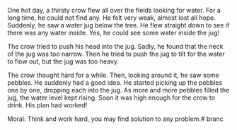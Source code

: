 One hot day, a thirsty crow flew all over the fields looking for water. For a long time, he could not find any. He felt very weak, almost lost all hope. Suddenly, he saw a water jug below the tree. He flew straight down to see if there was any water inside. Yes, he could see some water inside the jug!

The crow tried to push his head into the jug. Sadly, he found that the neck of the jug was too narrow. Then he tried to push the jug to tilt for the water to flow out, but the jug was too heavy.

The crow thought hard for a while. Then, looking around it, he saw some pebbles. He suddenly had a good idea. He started picking up the pebbles one by one, dropping each into the jug. As more and more pebbles filled the jug, the water level kept rising. Soon it was high enough for the crow to drink. His plan had worked!

Moral: Think and work hard, you may find solution to any problem.# branc
